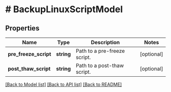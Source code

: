 # # BackupLinuxScriptModel

## Properties

Name | Type | Description | Notes
------------ | ------------- | ------------- | -------------
**pre_freeze_script** | **string** | Path to a pre-freeze script. | [optional]
**post_thaw_script** | **string** | Path to a post-thaw script. | [optional]

[[Back to Model list]](../../README.md#models) [[Back to API list]](../../README.md#endpoints) [[Back to README]](../../README.md)
